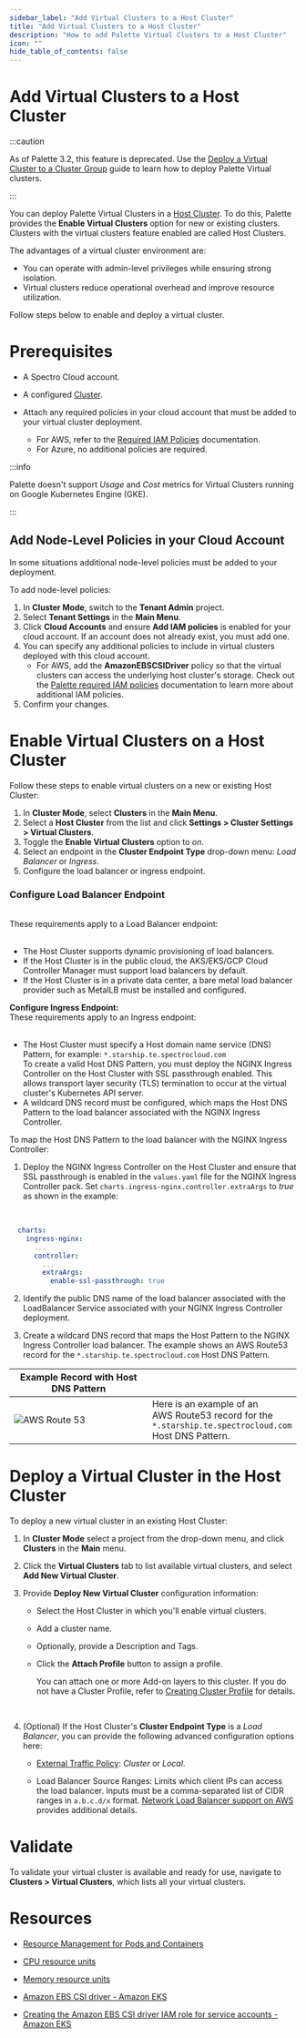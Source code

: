 ```yaml
---
sidebar_label: "Add Virtual Clusters to a Host Cluster"
title: "Add Virtual Clusters to a Host Cluster"
description: "How to add Palette Virtual Clusters to a Host Cluster"
icon: ""
hide_table_of_contents: false
---
```


# Add Virtual Clusters to a Host Cluster

:::caution

As of Palette 3.2, this feature is deprecated. Use the [Deploy a Virtual Cluster to a Cluster Group](/clusters/palette-virtual-clusters/deploy-virtual-cluster) guide to learn how to deploy Palette Virtual clusters.

:::

You can deploy Palette Virtual Clusters in a [Host Cluster](/glossary-all#hostcluster). To do this, Palette provides the **Enable Virtual Clusters** option for new or existing clusters. Clusters with the virtual clusters feature enabled are called Host Clusters.

The advantages of a virtual cluster environment are:

- You can operate with admin-level privileges while ensuring strong isolation.
- Virtual clusters reduce operational overhead and improve resource utilization.

Follow steps below to enable and deploy a virtual cluster.

# Prerequisites

- A Spectro Cloud account.

- A configured [Cluster](/clusters).

- Attach any required policies in your cloud account that must be added to your virtual cluster deployment.
  - For AWS, refer to the [Required IAM Policies](/clusters/public-cloud/aws/required-iam-policies#globalroleadditionalpolicies) documentation.
  - For Azure, no additional policies are required.

:::info

Palette doesn't support _Usage_ and _Cost_ metrics for Virtual Clusters running on Google Kubernetes Engine (GKE).

:::

## Add Node-Level Policies in your Cloud Account

In some situations additional node-level policies must be added to your deployment.

To add node-level policies:

1. In **Cluster Mode**, switch to the **Tenant Admin** project.
2. Select **Tenant Settings** in the **Main Menu**.
3. Click **Cloud Accounts** and ensure **Add IAM policies** is enabled for your cloud account. If an account does not already exist, you must add one.
4. You can specify any additional policies to include in virtual clusters deployed with this cloud account.
   - For AWS, add the **AmazonEBSCSIDriver** policy so that the virtual clusters can access the underlying host cluster's storage. Check out the [Palette required IAM policies](/clusters/public-cloud/aws/required-iam-policies#globalroleadditionalpolicies) documentation to learn more about additional IAM policies.
5. Confirm your changes.

# Enable Virtual Clusters on a Host Cluster

Follow these steps to enable virtual clusters on a new or existing Host Cluster:

1. In **Cluster Mode**, select **Clusters** in the **Main Menu**.
2. Select a **Host Cluster** from the list and click **Settings > Cluster Settings > Virtual Clusters**.
3. Toggle the **Enable Virtual Clusters** option to _on_.
4. Select an endpoint in the **Cluster Endpoint Type** drop-down menu: _Load Balancer_ or _Ingress_.
5. Configure the load balancer or ingress endpoint.

<Tabs>
<TabItem label="Configure Load Balancer Endpoint" value="Configure Load Balancer Endpoint">

### Configure Load Balancer Endpoint

<br />
These requirements apply to a Load Balancer endpoint:
<br />
<br />

- The Host Cluster supports dynamic provisioning of load balancers.
- If the Host Cluster is in the public cloud, the AKS/EKS/GCP Cloud Controller Manager must support load balancers by default.
- If the Host Cluster is in a private data center, a bare metal load balancer provider such as MetalLB must be installed and configured.

</TabItem>   
    
<TabItem label="Configure Ingress Endpoint" value="Configure Ingress Endpoint">
  
<b>Configure Ingress Endpoint:</b>
<br /> 
These requirements apply to an Ingress endpoint:
<br />
<br />

- The Host Cluster must specify a Host domain name service (DNS) Pattern, for example: `*.starship.te.spectrocloud.com`
  <br />
  To create a valid Host DNS Pattern, you must deploy the NGINX Ingress Controller on the Host Cluster with SSL passthrough enabled. This allows transport layer security (TLS) termination to occur at the virtual cluster's Kubernetes API server.
  <br />
- A wildcard DNS record must be configured, which maps the Host DNS Pattern to the load balancer associated with the NGINX Ingress Controller.

To map the Host DNS Pattern to the load balancer with the NGINX Ingress Controller:
<br />

1. Deploy the NGINX Ingress Controller on the Host Cluster and ensure that SSL passthrough is enabled in the `values.yaml` file for the NGINX Ingress Controller pack. Set `charts.ingress-nginx.controller.extraArgs` to _true_ as shown in the example:
   <br />

<br />

```yml
  charts:
    ingress-nginx:
      ...
      controller:
        ...
        extraArgs:
          enable-ssl-passthrough: true
```

2. Identify the public DNS name of the load balancer associated with the LoadBalancer Service associated with your NGINX Ingress Controller deployment.

3. Create a wildcard DNS record that maps the Host Pattern to the NGINX Ingress Controller load balancer. The example shows an AWS Route53 record for the `*.starship.te.spectrocloud.com` Host DNS Pattern.

| Example Record with Host DNS Pattern |                                                                                                                            |
| ------------------------------------ | -------------------------------------------------------------------------------------------------------------------------- |
| ![AWS Route 53](/record-details.png) | Here is an example of an <br /> AWS Route53 record for the <br />`*.starship.te.spectrocloud.com` <br /> Host DNS Pattern. |

</TabItem>
</Tabs>

# Deploy a Virtual Cluster in the Host Cluster

To deploy a new virtual cluster in an existing Host Cluster:

1. In **Cluster Mode** select a project from the drop-down menu, and click **Clusters** in the **Main** menu.

2. Click the **Virtual Clusters** tab to list available virtual clusters, and select **Add New Virtual Cluster**.

3. Provide **Deploy New Virtual Cluster** configuration information:<br />

   - Select the Host Cluster in which you'll enable virtual clusters.
   - Add a cluster name.
   - Optionally, provide a Description and Tags.

   - Click the **Attach Profile** button to assign a profile.

     You can attach one or more Add-on layers to this cluster. If you do not have a Cluster Profile, refer to [Creating Cluster Profile](/cluster-profiles/task-define-profile) for details.

     <br />

4. (Optional) If the Host Cluster's **Cluster Endpoint Type** is a _Load Balancer_, you can provide the following advanced configuration options here:

   - [External Traffic Policy](https://kubernetes.io/docs/tasks/access-application-cluster/create-external-load-balancer/#preserving-the-client-source-ip): _Cluster_ or _Local_.<br />

   - Load Balancer Source Ranges: Limits which client IPs can access the load balancer. Inputs must be a comma-separated list of CIDR ranges in `a.b.c.d/x` format. [Network Load Balancer support on AWS](https://kubernetes.io/docs/concepts/services-networking/service/#aws-nlb-support) provides additional details.

# Validate

To validate your virtual cluster is available and ready for use, navigate to **Clusters > Virtual Clusters**, which lists all your virtual clusters.

# Resources

- [Resource Management for Pods and Containers](https://kubernetes.io/docs/concepts/configuration/manage-resources-containers/)

- [CPU resource units](https://kubernetes.io/docs/concepts/configuration/manage-resources-containers/#meaning-of-cpu)

- [Memory resource units](https://kubernetes.io/docs/concepts/configuration/manage-resources-containers/#meaning-of-memory)

- [Amazon EBS CSI driver - Amazon EKS](https://docs.aws.amazon.com/eks/latest/userguide/ebs-csi.html)

- [Creating the Amazon EBS CSI driver IAM role for service accounts - Amazon EKS](https://docs.aws.amazon.com/eks/latest/userguide/csi-iam-role.html)
